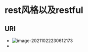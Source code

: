 # rest风格以及restful

## URI

- ![image-20211022230612173](https://i.loli.net/2021/10/22/vrSPUiuasAdJwoG.png)
- 

